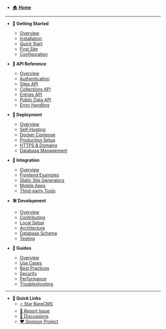 - [🏠 **Home**](/)

---

- **🏁 Getting Started**

  - [Overview](getting-started/README.md)
  - [Installation](getting-started/installation.md)
  - [Quick Start](getting-started/quick-start.md)
  - [First Site](getting-started/first-site.md)
  - [Configuration](getting-started/configuration.md)

- **🔌 API Reference**

  - [Overview](api/README.md)
  - [Authentication](api/authentication.md)
  - [Sites API](api/sites.md)
  - [Collections API](api/collections.md)
  - [Entries API](api/entries.md)
  - [Public Data API](api/public-data.md)
  - [Error Handling](api/errors.md)

- **🐳 Deployment**

  - [Overview](deployment/README.md)
  - [Self-Hosting](deployment/self-hosting.md)
  - [Docker Compose](deployment/docker-compose.md)
  - [Production Setup](deployment/production.md)
  - [HTTPS & Domains](deployment/https.md)
  - [Database Management](deployment/database.md)

- **🔗 Integration**

  - [Overview](integration/README.md)
  - [Frontend Examples](integration/frontend-examples.md)
  - [Static Site Generators](integration/static-site-generators.md)
  - [Mobile Apps](integration/mobile-apps.md)
  - [Third-party Tools](integration/third-party.md)

- **🛠️ Development**

  - [Overview](development/README.md)
  - [Contributing](development/contributing.md)
  - [Local Setup](development/local-setup.md)
  - [Architecture](development/architecture.md)
  - [Database Schema](development/database-schema.md)
  - [Testing](development/testing.md)

- **📖 Guides**
  - [Overview](guides/README.md)
  - [Use Cases](guides/use-cases.md)
  - [Best Practices](guides/best-practices.md)
  - [Security](guides/security.md)
  - [Performance](guides/performance.md)
  - [Troubleshooting](guides/troubleshooting.md)

---

- **🔗 Quick Links**
  - [⭐ Star BareCMS](https://github.com/snowztech/barecms)
  - [🐛 Report Issue](https://github.com/snowztech/barecms/issues)
  - [💬 Discussions](https://github.com/snowztech/barecms/discussions)
  - [❤️ Sponsor Project](https://github.com/sponsors/lucasnevespereira)
